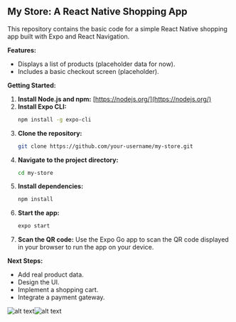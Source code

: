 ## My Store: A React Native Shopping App

This repository contains the basic code for a simple React Native shopping app built with Expo and React Navigation.

**Features:**

- Displays a list of products (placeholder data for now).
- Includes a basic checkout screen (placeholder).

**Getting Started:**

1. **Install Node.js and npm:** [https://nodejs.org/](https://nodejs.org/)
2. **Install Expo CLI:**
   ```bash
   npm install -g expo-cli
   ```
3. **Clone the repository:**
   ```bash
   git clone https://github.com/your-username/my-store.git
   ```
4. **Navigate to the project directory:**
   ```bash
   cd my-store
   ```
5. **Install dependencies:**
   ```bash
   npm install
   ```
6. **Start the app:**
   ```bash
   expo start
   ```
7. **Scan the QR code:** Use the Expo Go app to scan the QR code displayed in your browser to run the app on your device.

**Next Steps:**

- Add real product data.
- Design the UI.
- Implement a shopping cart.
- Integrate a payment gateway.

![alt text](p.jpg)![alt text](p0.jpg)